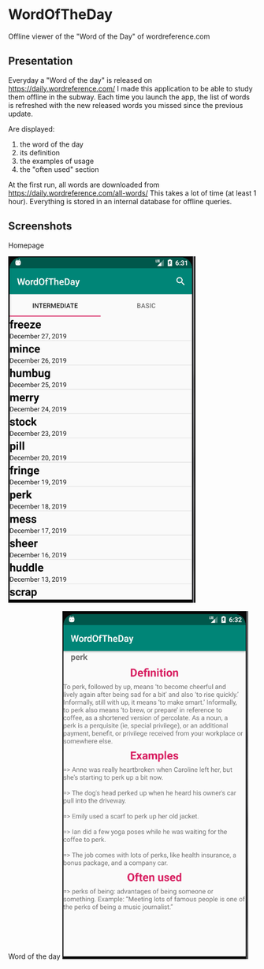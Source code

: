 # WordOfTheDay
Offline viewer of the "Word of the Day" of wordreference.com

## Presentation
Everyday a "Word of the day" is released on https://daily.wordreference.com/
I made this application to be able to study them offline in the subway.
Each time you launch the app, the list of words is refreshed with the new released words you missed since the previous update.

Are displayed:
1. the word of the day
2. its definition
3. the examples of usage
4. the "often used" section

At the first run, all words are downloaded from https://daily.wordreference.com/all-words/
This takes a lot of time (at least 1 hour). Everything is stored in an internal database for offline queries.

## Screenshots

Homepage

![homepage](https://github.com/bourdibay/WordOfTheDay/blob/master/screenshots/homepage.png)

Word of the day
![word of the day](https://github.com/bourdibay/WordOfTheDay/blob/master/screenshots/word_of_the_day.png)
